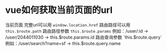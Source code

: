# vue如何获取当前页面的url

当前页面
完整url可以用 `window.location.href`
路由路径可以用 `this.$route.path`
路由路径参数 `this.$route.params` 例如：/user/:id → /user/2044011030 → this.$route.params.id
路由查询参数 `this.$route.query` 例如：/user/search?name=sf → this.$route.query.name